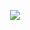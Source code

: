 <p align="center">
    <img src="https://github.com/shubhamdeodia/keycloakify-demo/workflows/ci/badge.svg?branch=main">
</p>

